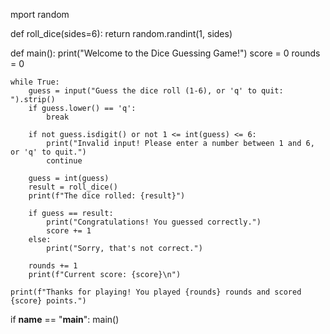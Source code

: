 mport random

def roll_dice(sides=6):
    return random.randint(1, sides)

def main():
    print("Welcome to the Dice Guessing Game!")
    score = 0
    rounds = 0

    while True:
        guess = input("Guess the dice roll (1-6), or 'q' to quit: ").strip()
        if guess.lower() == 'q':
            break

        if not guess.isdigit() or not 1 <= int(guess) <= 6:
            print("Invalid input! Please enter a number between 1 and 6, or 'q' to quit.")
            continue

        guess = int(guess)
        result = roll_dice()
        print(f"The dice rolled: {result}")

        if guess == result:
            print("Congratulations! You guessed correctly.")
            score += 1
        else:
            print("Sorry, that's not correct.")

        rounds += 1
        print(f"Current score: {score}\n")

    print(f"Thanks for playing! You played {rounds} rounds and scored {score} points.")

if __name__ == "__main__":
    main()
